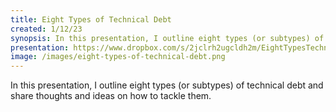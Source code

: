 ```yaml
---
title: Eight Types of Technical Debt
created: 1/12/23
synopsis: In this presentation, I outline eight types (or subtypes) of technical debt and share thoughts and ideas on how to tackle them.
presentation: https://www.dropbox.com/s/2jclrh2ugcldh2m/EightTypesTechnicalDebt.pdf?dl=0
image: /images/eight-types-of-technical-debt.png
---
```

In this presentation, I outline eight types (or subtypes) of technical debt and share thoughts and ideas on how to tackle them.